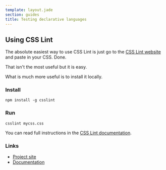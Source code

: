 ```yaml
---
template: layout.jade
section: guides
title: Testing declarative languages
---
```


## Using CSS Lint

The absolute easiest way to use CSS Lint is just go to the [CSS Lint website](http://csslint.net/) and paste in your CSS. Done.

That isn't the most useful but it is easy.

What is much more useful is to install it locally. 

### Install

    npm install -g csslint

### Run

    csslint mycss.css

You can read full instructions in the [CSS Lint documentation](https://github.com/CSSLint/csslint/wiki/Command-line-interface).

### Links

  * [Project site](http://csslint.net/)
  * [Documentation](https://github.com/CSSLint/csslint/wiki)